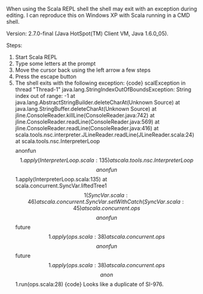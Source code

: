 When using the Scala REPL shell the shell may exit with an exception during editing. I can reproduce this on Windows XP with Scala running in a CMD shell.

Version: 2.7.0-final (Java HotSpot(TM) Client VM, Java 1.6.0_05).

Steps:
1. Start Scala REPL
2. Type some letters at the prompt
3. Move the cursor back using the left arrow a few steps
4. Press the escape button
5. The shell exits with the following exception:
{code}
scalException in thread "Thread-1" java.lang.StringIndexOutOfBoundsException: String index out of range: -1
        at java.lang.AbstractStringBuilder.deleteCharAt(Unknown Source)
        at java.lang.StringBuffer.deleteCharAt(Unknown Source)
        at jline.ConsoleReader.killLine(ConsoleReader.java:742)
        at jline.ConsoleReader.readLine(ConsoleReader.java:569)
        at jline.ConsoleReader.readLine(ConsoleReader.java:416)
        at scala.tools.nsc.interpreter.JLineReader.readLine(JLineReader.scala:24)
        at scala.tools.nsc.InterpreterLoop$$$$anonfun$$1.apply(InterpreterLoop.scala:135)
        at scala.tools.nsc.InterpreterLoop$$$$anonfun$$1.apply(InterpreterLoop.scala:135)
        at scala.concurrent.SyncVar.liftedTree1$$1(SyncVar.scala:46)
        at scala.concurrent.SyncVar.setWithCatch(SyncVar.scala:45)
        at scala.concurrent.ops$$$$anonfun$$future$$1.apply(ops.scala:38)
        at scala.concurrent.ops$$$$anonfun$$future$$1.apply(ops.scala:38)
        at scala.concurrent.ops$$$$anon$$1.run(ops.scala:28)
{code}
Looks like a duplicate of SI-976.
